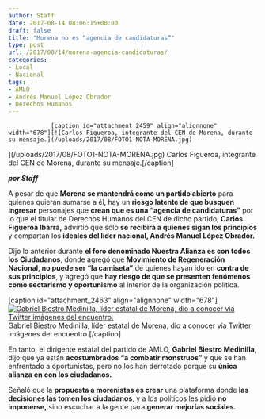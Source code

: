 ```yaml
---
author: Staff
date: 2017-08-14 08:06:15+00:00
draft: false
title: "Morena no es “agencia de candidaturas”"
type: post
url: /2017/08/14/morena-agencia-candidaturas/
categories:
- Local
- Nacional
tags:
- AMLO
- Andrés Manuel López Obrador
- Derechos Humanos
---
```



				[caption id="attachment_2459" align="alignnone" width="678"][![Carlos Figueroa, integrante del CEN de Morena, durante su mensaje.](/uploads/2017/08/FOTO1-NOTA-MORENA.jpg)
](/uploads/2017/08/FOTO1-NOTA-MORENA.jpg) Carlos Figueroa, integrante del CEN de Morena, durante su mensaje.[/caption]

_**por Staff**_

A pesar de que **Morena se mantendrá como un partido abierto** para quienes quieran sumarse a él, hay un **riesgo latente de que busquen ingresar** personajes que **crean que es una “agencia de candidaturas”** por lo que el titular de Derechos Humanos del CEN de dicho partido, **Carlos Figueroa Ibarra,** advirtió que sólo **se recibirá a quienes sigan los principios** y compartan los **ideales del líder nacional, Andrés Manuel López Obrador.**

Dijo lo anterior durante **el foro denominado Nuestra Alianza es con todos los Ciudadanos**, donde agregó que **Movimiento de Regeneración Nacional, no puede ser “la camiseta”** de quienes hayan ido en **contra de sus principios**, y agregó que **hay riesgo de que se presenten fenómenos como sectarismo y oportunismo** al interior de la organización política.

[caption id="attachment_2463" align="alignnone" width="678"][![Gabriel Biestro Medinilla, líder estatal de Morena, dio a conocer vía Twitter imágenes del encuentro.](/uploads/2017/08/FOTO2-NOTA-MORENA-1.jpg)
](/uploads/2017/08/FOTO2-NOTA-MORENA-1.jpg) Gabriel Biestro Medinilla, líder estatal de Morena, dio a conocer vía Twitter imágenes del encuentro.[/caption]

En tanto, el dirigente estatal del partido de AMLO, **Gabriel Biestro Medinilla**, dijo que ya están **acostumbrados “a combatir monstruos”** y que se han enfrentado a oportunistas, pero no los han derrotado porque su **única alianza en con los ciudadanos.**

Señaló que la **propuesta a morenistas es crear** una plataforma donde **las decisiones las tomen los ciudadanos**, y a los políticos les pidió **no imponerse,** sino escuchar a la gente para **generar mejorías sociales.**		
